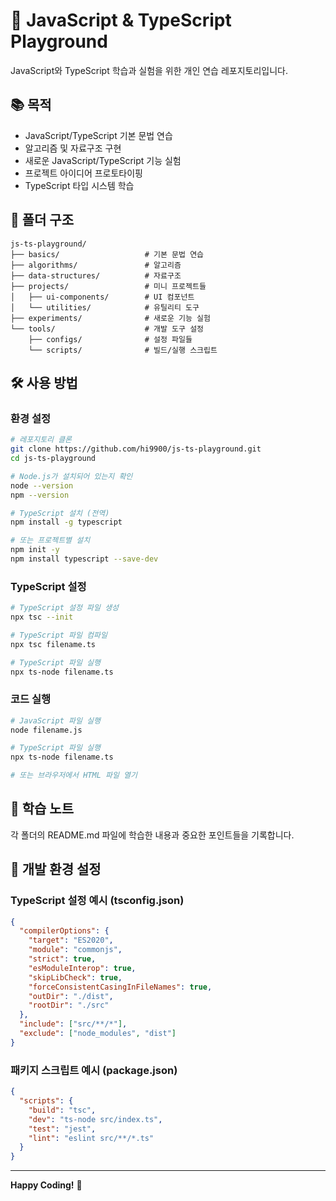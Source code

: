 # 🚀 JavaScript & TypeScript Playground

JavaScript와 TypeScript 학습과 실험을 위한 개인 연습 레포지토리입니다.

## 📚 목적

- JavaScript/TypeScript 기본 문법 연습
- 알고리즘 및 자료구조 구현
- 새로운 JavaScript/TypeScript 기능 실험
- 프로젝트 아이디어 프로토타이핑
- TypeScript 타입 시스템 학습

## 📁 폴더 구조

```
js-ts-playground/
├── basics/                   # 기본 문법 연습
├── algorithms/               # 알고리즘
├── data-structures/          # 자료구조
├── projects/                 # 미니 프로젝트들
│   ├── ui-components/        # UI 컴포넌트
│   └── utilities/            # 유틸리티 도구
├── experiments/              # 새로운 기능 실험
└── tools/                    # 개발 도구 설정
    ├── configs/              # 설정 파일들
    └── scripts/              # 빌드/실행 스크립트
```

## 🛠️ 사용 방법

### 환경 설정

```bash
# 레포지토리 클론
git clone https://github.com/hi9900/js-ts-playground.git
cd js-ts-playground

# Node.js가 설치되어 있는지 확인
node --version
npm --version

# TypeScript 설치 (전역)
npm install -g typescript

# 또는 프로젝트별 설치
npm init -y
npm install typescript --save-dev
```

### TypeScript 설정

```bash
# TypeScript 설정 파일 생성
npx tsc --init

# TypeScript 파일 컴파일
npx tsc filename.ts

# TypeScript 파일 실행
npx ts-node filename.ts
```

### 코드 실행

```bash
# JavaScript 파일 실행
node filename.js

# TypeScript 파일 실행
npx ts-node filename.ts

# 또는 브라우저에서 HTML 파일 열기
```

## 📝 학습 노트

각 폴더의 README.md 파일에 학습한 내용과 중요한 포인트들을 기록합니다.

<!-- 
## 📊 진행 상황

- 시작일: 2025-12-19
- 현재 진행 중인 주제: 아코디언 메뉴 구현
- 완료한 연습 문제 수: 0개
- TypeScript 학습 시작: 예정
-->
  
## 🔧 개발 환경 설정

### TypeScript 설정 예시 (tsconfig.json)

```json
{
  "compilerOptions": {
    "target": "ES2020",
    "module": "commonjs",
    "strict": true,
    "esModuleInterop": true,
    "skipLibCheck": true,
    "forceConsistentCasingInFileNames": true,
    "outDir": "./dist",
    "rootDir": "./src"
  },
  "include": ["src/**/*"],
  "exclude": ["node_modules", "dist"]
}
```

### 패키지 스크립트 예시 (package.json)

```json
{
  "scripts": {
    "build": "tsc",
    "dev": "ts-node src/index.ts",
    "test": "jest",
    "lint": "eslint src/**/*.ts"
  }
}
```

---

**Happy Coding!** 🎉
